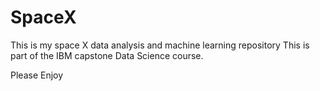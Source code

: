 # SpaceX

This is my space X data analysis and machine learning repository
This is part of the IBM capstone Data Science course.

Please Enjoy
